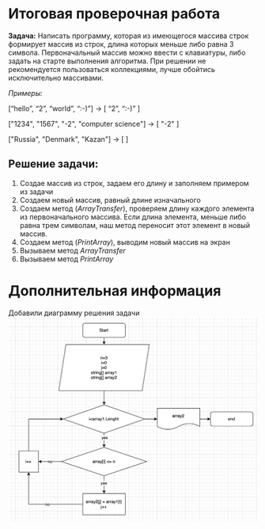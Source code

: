 # Итоговая проверочная работа 

**Задача:**
Написать программу, которая из имеющегося массива строк формирует массив из строк, длина которых
меньше либо равна 3 символа. Первоначальный массив можно ввести с клавиатуры, либо задать на старте
выполнения алгоритма. При решении не рекомендуется пользоваться коллекциями, лучше обойтись
исключительно массивами.

*Примеры:*

[“hello”, “2”, “world”, “:-)”] -> [ “2”, “:-)” ]

["1234", "1567", "-2", "computer science"] -> [ "-2" ]

["Russia", "Denmark", "Kazan"] -> [ ]

## Решение задачи:
1. Создае массив из строк, задаем его длину и заполняем примером из задачи
2. Создаем новый массив, равный длине изначального
3. Создаем метод (_ArrayTransfer_), проверяем длину каждого элемента из первоначального массива. Если длина элемента, меньше либо равна трем символам, наш метод переносит этот элемент в новый массив. 
4. Создаем метод (_PrintArray_), выводим новый массив на экран
5. Вызываем метод _ArrayTransfer_
6. Вызываем метод _PrintArray_

# Дополнительная информация
Добавили диаграмму решения задачи
![Диаграмма](./diagram/diagram.png)